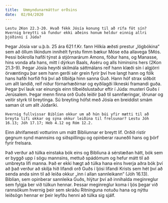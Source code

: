 ```yaml
---
title:  Ummyndunarmáttur orðsins
date:  02/04/2020
---
```


`Lestu 2Kon 22.3-20. Hvað fékk Jósía konung til að rífa föt sín? Hvernig breytti sá fundur ekki aðeins honum heldur einnig allri þjóðinni í Júda?`

Þegar Jósía var u.þ.b. 25 ára 621 f.Kr. fann Hilkía æðsti prestur „lögbókina“ sem að öllum líkindum innihélt fyrstu fimm bækur Móse eða allavega 5Mós. Þessi bókrolla hafði týnst á stjórnarárum Amons, föður hans, og Manasse, hins vonda afa hans, mitt í dýrkun Baals, Aséru og alls himinsins hers (2Kon 21.3-9). Þegar Jósía heyrði skilmála sáttmálans reif hann klæði sín í algjörri örvæntingu þar sem hann gerði sér grein fyrir því hve langt hann og fólk hans hafði horfið frá því að tilbiðja hinn sanna Guð. Hann hóf strax siðbót um allt landið, reif niður fórnarhæðirnar og eyðilagði líkneski framandi guða. Þegar því lauk var einungis einn tilbeiðslustaður eftir í Júda: musteri Guðs í Jerúsalem. Þegar menn finna orð Guðs leiðir það til sannfæringar, iðrunar og veitir styrk til breytinga. Sú breyting hófst með Jósía en breiddist smám saman út um allt Júdaríki.

`Hvernig fullvissar Biblían okkur um að hún búi yfir mætti til að breyta lifi okkar og sýna okkur leiðina til frelsunar? Lestu Jóh 16.13; Jóh 17.17; Heb 4.12 og Róm 12.2.`

Einn áhrifamesti votturinn um mátt Biblíunnar er breytt líf. Orðið ristir gegnum synd mannsins og siðspillingu og opinberar rauneðli hans og þörf fyrir frelsara.

Það verður að túlka einstaka bók eins og Biblíuna á sérstæðan hátt, bók sem er byggð upp í sögu mannsins, mettuð spádómum og hefur mátt til að umbreyta lífi manna. Það er ekki hægt að túlka hana eins hverja aðra bók því að það verður að skilja hið lifandi orð Guðs í ljósi lifandi Krists sem hét því að senda anda sinn til að leiða okkur „inn í allan sannleikann“ (Jóh 16.13). Biblían, sem opinberar sannleika Guðs, hlýtur því að innihalda meginreglur sem fylgja ber við túlkun hennar. Þessar meginreglur koma í ljós þegar við rannsökum hvernig þeir sem skráðu Ritninguna notuðu hana og nýttu leiðsögn hennar er þeir leyfðu henni að túlka sig sjálf.